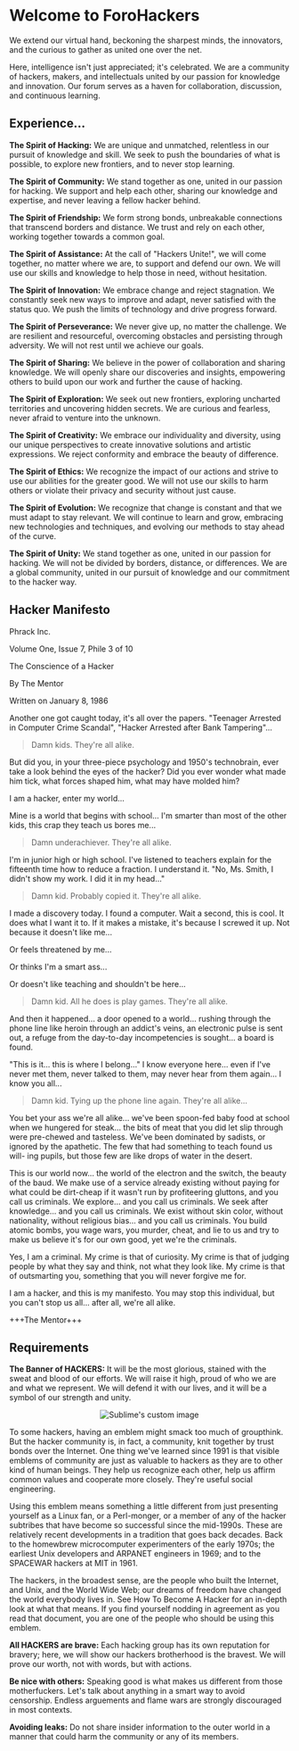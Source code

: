 # Welcome to ForoHackers

We extend our virtual hand, beckoning the sharpest minds, the innovators, and the curious to gather as united one over the net.

Here, intelligence isn't just appreciated; it's celebrated. We are a community of hackers, makers, and intellectuals united by our passion for knowledge and innovation. Our forum serves as a haven for collaboration, discussion, and continuous learning.

## Experience...

**The Spirit of Hacking:** We are unique and unmatched, relentless in our pursuit of knowledge and skill. We seek to push the boundaries of what is possible, to explore new frontiers, and to never stop learning.

**The Spirit of Community:** We stand together as one, united in our passion for hacking. We support and help each other, sharing our knowledge and expertise, and never leaving a fellow hacker behind.

**The Spirit of Friendship:** We form strong bonds, unbreakable connections that transcend borders and distance. We trust and rely on each other, working together towards a common goal.

**The Spirit of Assistance:** At the call of "Hackers Unite!", we will come together, no matter where we are, to support and defend our own. We will use our skills and knowledge to help those in need, without hesitation.

**The Spirit of Innovation:** We embrace change and reject stagnation. We constantly seek new ways to improve and adapt, never satisfied with the status quo. We push the limits of technology and drive progress forward.

**The Spirit of Perseverance:** We never give up, no matter the challenge. We are resilient and resourceful, overcoming obstacles and persisting through adversity. We will not rest until we achieve our goals.

**The Spirit of Sharing:** We believe in the power of collaboration and sharing knowledge. We will openly share our discoveries and insights, empowering others to build upon our work and further the cause of hacking.

**The Spirit of Exploration:** We seek out new frontiers, exploring uncharted territories and uncovering hidden secrets. We are curious and fearless, never afraid to venture into the unknown.

**The Spirit of Creativity:** We embrace our individuality and diversity, using our unique perspectives to create innovative solutions and artistic expressions. We reject conformity and embrace the beauty of difference.

**The Spirit of Ethics:** We recognize the impact of our actions and strive to use our abilities for the greater good. We will not use our skills to harm others or violate their privacy and security without just cause.

**The Spirit of Evolution:** We recognize that change is constant and that we must adapt to stay relevant. We will continue to learn and grow, embracing new technologies and techniques, and evolving our methods to stay ahead of the curve.

**The Spirit of Unity:** We stand together as one, united in our passion for hacking. We will not be divided by borders, distance, or differences. We are a global community, united in our pursuit of knowledge and our commitment to the hacker way.

## Hacker Manifesto

Phrack Inc.

Volume One, Issue 7, Phile 3 of 10

The Conscience of a Hacker

By The Mentor

Written on January 8, 1986

Another one got caught today, it's all over the papers. "Teenager
Arrested in Computer Crime Scandal", "Hacker Arrested after Bank Tampering"...

> Damn kids. They're all alike.

But did you, in your three-piece psychology and 1950's technobrain,
ever take a look behind the eyes of the hacker? Did you ever wonder what
made him tick, what forces shaped him, what may have molded him?

I am a hacker, enter my world...

Mine is a world that begins with school... I'm smarter than most of
the other kids, this crap they teach us bores me...

> Damn underachiever. They're all alike.

I'm in junior high or high school. I've listened to teachers explain
for the fifteenth time how to reduce a fraction. I understand it. "No, Ms.
Smith, I didn't show my work. I did it in my head..."

> Damn kid. Probably copied it. They're all alike.

I made a discovery today. I found a computer. Wait a second, this is
cool. It does what I want it to. If it makes a mistake, it's because I
screwed it up. Not because it doesn't like me...

Or feels threatened by me...

Or thinks I'm a smart ass...

Or doesn't like teaching and shouldn't be here...

> Damn kid. All he does is play games. They're all alike.

And then it happened... a door opened to a world... rushing through
the phone line like heroin through an addict's veins, an electronic pulse is
sent out, a refuge from the day-to-day incompetencies is sought... a board is
found.

"This is it... this is where I belong..."
I know everyone here... even if I've never met them, never talked to
them, may never hear from them again... I know you all...

> Damn kid. Tying up the phone line again. They're all alike...

You bet your ass we're all alike... we've been spoon-fed baby food at
school when we hungered for steak... the bits of meat that you did let slip
through were pre-chewed and tasteless. We've been dominated by sadists, or
ignored by the apathetic. The few that had something to teach found us will-
ing pupils, but those few are like drops of water in the desert.

This is our world now... the world of the electron and the switch, the
beauty of the baud. We make use of a service already existing without paying
for what could be dirt-cheap if it wasn't run by profiteering gluttons, and
you call us criminals. We explore... and you call us criminals. We seek
after knowledge... and you call us criminals. We exist without skin color,
without nationality, without religious bias... and you call us criminals.
You build atomic bombs, you wage wars, you murder, cheat, and lie to us
and try to make us believe it's for our own good, yet we're the criminals.

Yes, I am a criminal. My crime is that of curiosity. My crime is
that of judging people by what they say and think, not what they look like.
My crime is that of outsmarting you, something that you will never forgive me
for.

I am a hacker, and this is my manifesto. You may stop this individual,
but you can't stop us all... after all, we're all alike.

+++The Mentor+++

## Requirements

**The Banner of HACKERS:** It will be the most glorious, stained with the sweat and blood of our efforts. We will raise it high, proud of who we are and what we represent. We will defend it with our lives, and it will be a symbol of our strength and unity.

<p align="center">
  <img src="https://media.beehiiv.com/cdn-cgi/image/fit=scale-down,format=auto,onerror=redirect,quality=80/uploads/asset/file/adf52edf-b702-4d15-9aba-8c59b25234aa/Glider_clarince63.png" alt="Sublime's custom image"/>
</p>

To some hackers, having an emblem might smack too much of groupthink. But the hacker community is, in fact, a community, knit together by trust bonds over the Internet. One thing we've learned since 1991 is that visible emblems of community are just as valuable to hackers as they are to other kind of human beings. They help us recognize each other, help us affirm common values and cooperate more closely. They're useful social engineering.

Using this emblem means something a little different from just presenting yourself as a Linux fan, or a Perl-monger, or a member of any of the hacker subtribes that have become so successful since the mid-1990s. These are relatively recent developments in a tradition that goes back decades. Back to the homewbrew microcomputer experimenters of the early 1970s; the earliest Unix developers and ARPANET engineers in 1969; and to the SPACEWAR hackers at MIT in 1961.

The hackers, in the broadest sense, are the people who built the Internet, and Unix, and the World Wide Web; our dreams of freedom have changed the world everybody lives in. See How To Become A Hacker for an in-depth look at what that means. If you find yourself nodding in agreement as you read that document, you are one of the people who should be using this emblem.

**All HACKERS are brave:** Each hacking group has its own reputation for bravery; here, we will show our hackers brotherhood is the bravest. We will prove our worth, not with words, but with actions.

**Be nice with others:** Speaking good is what makes us different from those motherfuckers. Let's talk about anything in a smart way to avoid censorship. Endless arguements and flame wars are strongly discouraged in most contexts.

**Avoiding leaks:** Do not share insider information to the outer world in a manner that could harm the community or any of its members.
